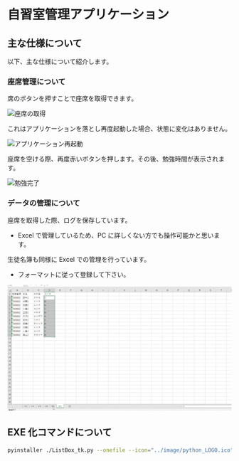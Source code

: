 # 自習室管理アプリケーション

## 主な仕様について

以下、主な仕様について紹介します。

### 座席管理について

席のボタンを押すことで座席を取得できます。

![座席の取得](./gif/座席管理1.gif)

これはアプリケーションを落とし再度起動した場合、状態に変化はありません。

![アプリケーション再起動](./gif/座席管理2.gif)

座席を空ける際、再度赤いボタンを押します。その後、勉強時間が表示されます。

![勉強完了](./gif/座席管理4.gif)

### データの管理について

座席を取得した際、ログを保存しています。

* Excel で管理しているため、PC に詳しくない方でも操作可能かと思います。

生徒名簿も同様に Excel での管理を行っています。

* フォーマットに従って登録して下さい。

![生徒名簿の管理](./gif/座席管理3.gif)

## EXE 化コマンドについて

```bash
pyinstaller ./ListBox_tk.py --onefile --icon="../image/python_LOGO.ico" --noconsole --name="SeatManage" --hidden-import="openpyxl,pkg_resources.py2_warn,importlib"
```